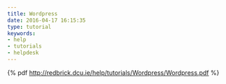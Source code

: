 ```yaml
---
title: Wordpress
date: 2016-04-17 16:15:35
type: tutorial
keywords:
- help
- tutorials
- helpdesk
---
```


{% pdf http://redbrick.dcu.ie/help/tutorials/Wordpress/Wordpress.pdf %}
